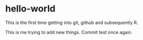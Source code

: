 # hello-world

This is the first time getting into git, github and subsequently R.

This is me trying to add new things.
Commit test once again.
